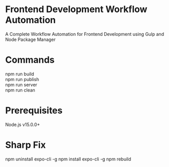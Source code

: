 # Frontend Development Workflow Automation
A Complete Workflow Automation for Frontend Development using Gulp and Node Package Manager

# Commands
npm run build  
npm run publish  
npm run server  
npm run clean

# Prerequisites
Node.js v15.0.0+

# Sharp Fix
npm uninstall expo-cli -g
npm install expo-cli -g
npm rebuild
